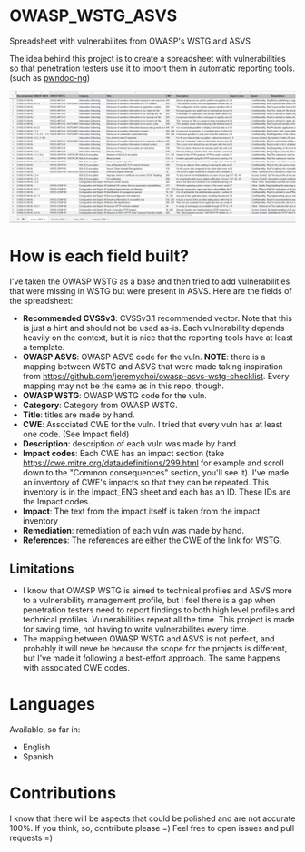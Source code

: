 # OWASP_WSTG_ASVS
Spreadsheet with vulnerabilites from OWASP's WSTG and ASVS

The idea behind this project is to create a spreadsheet with vulnerabilities so that penetration testers use it to import them in automatic reporting tools. (such as [pwndoc-ng](https://github.com/pwndoc-ng/pwndoc-ng)) 



![preview.png](https://github.com/JulianGR/OWASP_WSTG_ASVS/blob/main/preview.png?raw=true)



# How is each field built?

I've taken the OWASP WSTG as a base and then tried to add vulnerabilities that were missing in WSTG but were present in ASVS. Here are the fields of the spreadsheet:

+ **Recommended CVSSv3**: CVSSv3.1 recommended vector. Note that this is just a hint and should not be used as-is. Each vulnerability depends heavily on the context, but it is nice that the reporting tools have at least a template.
+ **OWASP ASVS**: OWASP ASVS code for the vuln. **NOTE**: there is a mapping between WSTG and ASVS that were made taking inspiration from https://github.com/jeremychoi/owasp-asvs-wstg-checklist. Every mapping may not be the same as in this repo, though. 
+ **OWASP WSTG**: OWASP WSTG code for the vuln.
+ **Category**: Category from OWASP WSTG.
+ **Title**: titles are made by hand.
+ **CWE**: Associated CWE for the vuln. I tried that every vuln has at least one code. (See Impact field) 
+ **Description**: description of each vuln was made by hand.
+ **Impact codes**: Each CWE has an impact section (take https://cwe.mitre.org/data/definitions/299.html for example and scroll down to the "Common consequences" section, you'll see it). I've made an inventory of CWE's impacts so that they can be repeated. This inventory is in the Impact_ENG sheet and each has an ID. These IDs are the Impact codes.
+ **Impact**: The text from the impact itself is taken from the impact inventory 
+ **Remediation**: remediation of each vuln was made by hand.
+ **References**: The references are either the CWE of the link for WSTG.

## Limitations

+ I know that OWASP WSTG is aimed to technical profiles and ASVS more to a vulnerability management profile, but I feel there is a gap when penetration testers need to report findings to both high level profiles and technical profiles. Vulnerabilities repeat all the time. This project is made for saving time, not having to write vulnerabilites every time.
+ The mapping between OWASP WSTG and ASVS is not perfect, and probably it will neve be because the scope for the projects is different, but I've made it following a best-effort approach. The same happens with associated CWE codes.



# Languages

Available, so far in:

+ English
+ Spanish


# Contributions

I know that there will be aspects that could be polished and are not accurate 100%. If you think, so, contribute please =)
Feel free to open issues and pull requests =)
